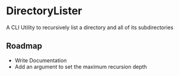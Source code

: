 # DirectoryLister
A CLI Utility to recursively list a directory and all of its subdirectories

## Roadmap
- Write Documentation
- Add an argument to set the maximum recursion depth
